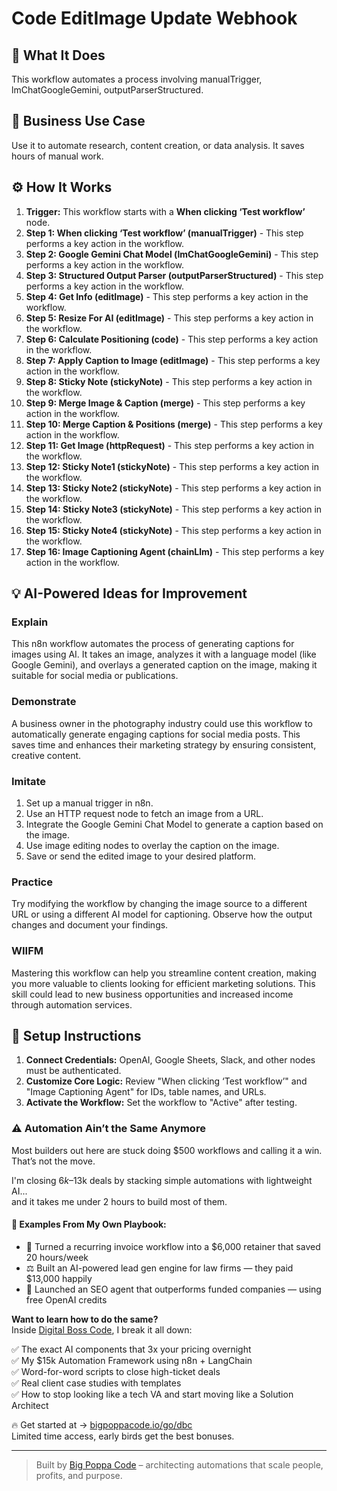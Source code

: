 # Code EditImage Update Webhook

## 🚀 What It Does
This workflow automates a process involving manualTrigger, lmChatGoogleGemini, outputParserStructured.

## 💼 Business Use Case
Use it to automate research, content creation, or data analysis. It saves hours of manual work.

## ⚙️ How It Works
1.  **Trigger:** This workflow starts with a **When clicking ‘Test workflow’** node.
2. **Step 1: When clicking ‘Test workflow’ (manualTrigger)** - This step performs a key action in the workflow.
3. **Step 2: Google Gemini Chat Model (lmChatGoogleGemini)** - This step performs a key action in the workflow.
4. **Step 3: Structured Output Parser (outputParserStructured)** - This step performs a key action in the workflow.
5. **Step 4: Get Info (editImage)** - This step performs a key action in the workflow.
6. **Step 5: Resize For AI (editImage)** - This step performs a key action in the workflow.
7. **Step 6: Calculate Positioning (code)** - This step performs a key action in the workflow.
8. **Step 7: Apply Caption to Image (editImage)** - This step performs a key action in the workflow.
9. **Step 8: Sticky Note (stickyNote)** - This step performs a key action in the workflow.
10. **Step 9: Merge Image & Caption (merge)** - This step performs a key action in the workflow.
11. **Step 10: Merge Caption & Positions (merge)** - This step performs a key action in the workflow.
12. **Step 11: Get Image (httpRequest)** - This step performs a key action in the workflow.
13. **Step 12: Sticky Note1 (stickyNote)** - This step performs a key action in the workflow.
14. **Step 13: Sticky Note2 (stickyNote)** - This step performs a key action in the workflow.
15. **Step 14: Sticky Note3 (stickyNote)** - This step performs a key action in the workflow.
16. **Step 15: Sticky Note4 (stickyNote)** - This step performs a key action in the workflow.
17. **Step 16: Image Captioning Agent (chainLlm)** - This step performs a key action in the workflow.

## 💡 AI-Powered Ideas for Improvement
### Explain
This n8n workflow automates the process of generating captions for images using AI. It takes an image, analyzes it with a language model (like Google Gemini), and overlays a generated caption on the image, making it suitable for social media or publications.

### Demonstrate
A business owner in the photography industry could use this workflow to automatically generate engaging captions for social media posts. This saves time and enhances their marketing strategy by ensuring consistent, creative content.

### Imitate
1. Set up a manual trigger in n8n.
2. Use an HTTP request node to fetch an image from a URL.
3. Integrate the Google Gemini Chat Model to generate a caption based on the image.
4. Use image editing nodes to overlay the caption on the image.
5. Save or send the edited image to your desired platform.

### Practice
Try modifying the workflow by changing the image source to a different URL or using a different AI model for captioning. Observe how the output changes and document your findings.

### WIIFM
Mastering this workflow can help you streamline content creation, making you more valuable to clients looking for efficient marketing solutions. This skill could lead to new business opportunities and increased income through automation services.

## 🔧 Setup Instructions
1. **Connect Credentials:** OpenAI, Google Sheets, Slack, and other nodes must be authenticated.
2. **Customize Core Logic:** Review "When clicking ‘Test workflow’" and "Image Captioning Agent" for IDs, table names, and URLs.
3. **Activate the Workflow:** Set the workflow to "Active" after testing.

### ⚠️ Automation Ain’t the Same Anymore

Most builders out here are stuck doing $500 workflows and calling it a win.  
That’s not the move.  

I'm closing $6k–$13k deals by stacking simple automations with lightweight AI...  
and it takes me under 2 hours to build most of them.

#### 🧠 Examples From My Own Playbook:
- 🔁 Turned a recurring invoice workflow into a $6,000 retainer that saved 20 hours/week  
- ⚖️ Built an AI-powered lead gen engine for law firms — they paid $13,000 happily  
- 🚀 Launched an SEO agent that outperforms funded companies — using free OpenAI credits  

**Want to learn how to do the same?**  
Inside [Digital Boss Code](https://bigpoppacode.io/go/dbc), I break it all down:

✅ The exact AI components that 3x your pricing overnight  
✅ My $15k Automation Framework using n8n + LangChain  
✅ Word-for-word scripts to close high-ticket deals  
✅ Real client case studies with templates  
✅ How to stop looking like a tech VA and start moving like a Solution Architect  

🔥 Get started at → [bigpoppacode.io/go/dbc](https://bigpoppacode.io/go/dbc)  
Limited time access, early birds get the best bonuses.

---
> Built by [Big Poppa Code](https://bigpoppacode.io) – architecting automations that scale people, profits, and purpose.
